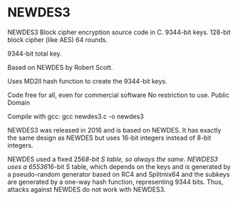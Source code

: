 # NEWDES3
NEWDES3 Block cipher encryption source code in C. 9344-bit keys. 128-bit block cipher (like AES) 64 rounds.

9344-bit total key.

Based on NEWDES by Robert Scott.

Uses MD2II hash function to create the 9344-bit keys.

Code free for all, even for commercial software No restriction to use. Public Domain

Compile with gcc: gcc newdes3.c -o newdes3

NEWDES3 was released in 2016 and is based on NEWDES. It has exactly the same design as NEWDES but uses 16-bit integers instead of 8-bit integers. 

NEWDES used a fixed 256*8-bit S table, so always the same. NEWDES3 uses a 65536*16-bit S table, which depends on the keys and is generated by a pseudo-random generator based on RC4 and Splitmix64 and the subkeys are generated by a one-way hash function, representing 9344 bits. Thus, attacks against NEWDES do not work with NEWDES3.
